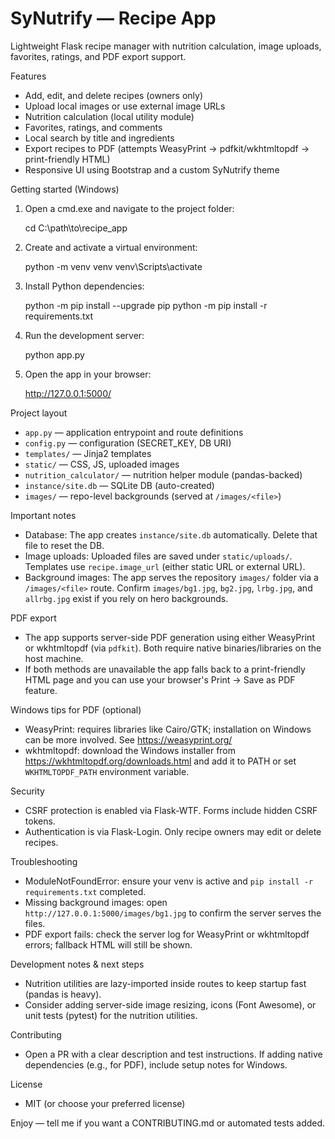 # SyNutrify — Recipe App

Lightweight Flask recipe manager with nutrition calculation, image uploads, favorites, ratings, and PDF export support.

Features
 - Add, edit, and delete recipes (owners only)
 - Upload local images or use external image URLs
 - Nutrition calculation (local utility module)
 - Favorites, ratings, and comments
 - Local search by title and ingredients
 - Export recipes to PDF (attempts WeasyPrint → pdfkit/wkhtmltopdf → print-friendly HTML)
 - Responsive UI using Bootstrap and a custom SyNutrify theme


Getting started (Windows)
1. Open a cmd.exe and navigate to the project folder:

	cd C:\\path\\to\\recipe_app

2. Create and activate a virtual environment:

	python -m venv venv
	venv\\Scripts\\activate

3. Install Python dependencies:

	python -m pip install --upgrade pip
	python -m pip install -r requirements.txt

4. Run the development server:

	python app.py

5. Open the app in your browser:

	http://127.0.0.1:5000/


Project layout
- `app.py` — application entrypoint and route definitions
- `config.py` — configuration (SECRET_KEY, DB URI)
- `templates/` — Jinja2 templates
- `static/` — CSS, JS, uploaded images
- `nutrition_calculator/` — nutrition helper module (pandas-backed)
- `instance/site.db` — SQLite DB (auto-created)
- `images/` — repo-level backgrounds (served at `/images/<file>`)


Important notes
- Database: The app creates `instance/site.db` automatically. Delete that file to reset the DB.
- Image uploads: Uploaded files are saved under `static/uploads/`. Templates use `recipe.image_url` (either static URL or external URL).
- Background images: The app serves the repository `images/` folder via a `/images/<file>` route. Confirm `images/bg1.jpg`, `bg2.jpg`, `lrbg.jpg`, and `allrbg.jpg` exist if you rely on hero backgrounds.


PDF export
- The app supports server-side PDF generation using either WeasyPrint or wkhtmltopdf (via `pdfkit`). Both require native binaries/libraries on the host machine.
- If both methods are unavailable the app falls back to a print-friendly HTML page and you can use your browser's Print → Save as PDF feature.

Windows tips for PDF (optional)
- WeasyPrint: requires libraries like Cairo/GTK; installation on Windows can be more involved. See https://weasyprint.org/
- wkhtmltopdf: download the Windows installer from https://wkhtmltopdf.org/downloads.html and add it to PATH or set `WKHTMLTOPDF_PATH` environment variable.


Security
- CSRF protection is enabled via Flask-WTF. Forms include hidden CSRF tokens.
- Authentication is via Flask-Login. Only recipe owners may edit or delete recipes.


Troubleshooting
- ModuleNotFoundError: ensure your venv is active and `pip install -r requirements.txt` completed.
- Missing background images: open `http://127.0.0.1:5000/images/bg1.jpg` to confirm the server serves the files.
- PDF export fails: check the server log for WeasyPrint or wkhtmltopdf errors; fallback HTML will still be shown.


Development notes & next steps
- Nutrition utilities are lazy-imported inside routes to keep startup fast (pandas is heavy).
- Consider adding server-side image resizing, icons (Font Awesome), or unit tests (pytest) for the nutrition utilities.


Contributing
- Open a PR with a clear description and test instructions. If adding native dependencies (e.g., for PDF), include setup notes for Windows.


License
- MIT (or choose your preferred license)


Enjoy — tell me if you want a CONTRIBUTING.md or automated tests added.

